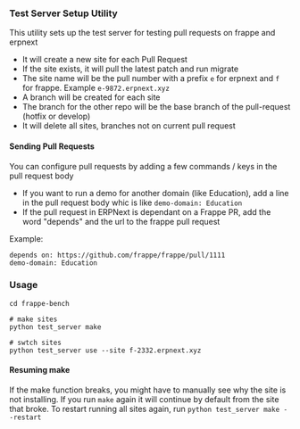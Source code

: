 ### Test Server Setup Utility

This utility sets up the test server for testing pull requests on frappe and erpnext

- It will create a new site for each Pull Request
- If the site exists, it will pull the latest patch and run migrate
- The site name will be the pull number with a prefix `e` for erpnext and `f` for frappe. Example `e-9872.erpnext.xyz`
- A branch will be created for each site
- The branch for the other repo will be the base branch of the pull-request (hotfix or develop)
- It will delete all sites, branches not on current pull request


#### Sending Pull Requests

You can configure pull requests by adding a few commands / keys in the pull request body

- If you want to run a demo for another domain (like Education), add a line in the pull request body whic is like `demo-domain: Education`
- If the pull request in ERPNext is dependant on a Frappe PR, add the word "depends" and the url to the frappe pull request

Example:

```
depends on: https://github.com/frappe/frappe/pull/1111
demo-domain: Education
```

### Usage

```
cd frappe-bench

# make sites
python test_server make

# swtch sites
python test_server use --site f-2332.erpnext.xyz
```

#### Resuming make

If the make function breaks, you might have to manually see why the site is not installing. If you run `make` again it will continue by default from the site that broke. To restart running all sites again, run `python test_server make --restart`



